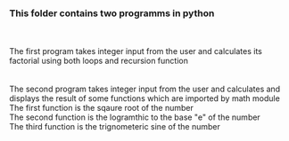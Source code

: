 <h3>This folder contains two programms in python</h3>
<br>
<br>
The first program takes integer input from the user and calculates its factorial using both loops and recursion function
<br>
<br>
<br>
The second program takes integer input from the user and calculates and displays the result of some functions which are imported by math module
<br>
The first function is the sqaure root of the number 
<br>
The second function is the logramthic to the base "e" of the number 
<br>
The third function is the trignometeric sine of the number 